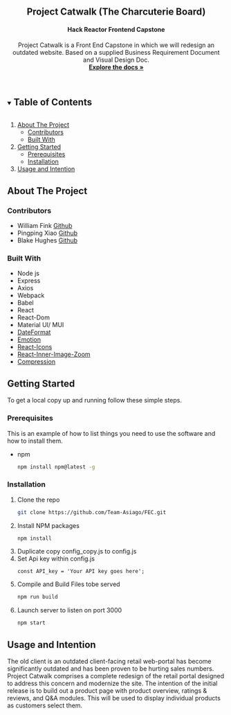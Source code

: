 

<!-- PROJECT LOGO -->
<br />
<p align="center">
  <h2 align="center">Project Catwalk (The Charcuterie Board)</h2>
  <h4 align="center">Hack Reactor Frontend Capstone</h4>

  <p align="center">
    Project Catwalk is a Front End Capstone in which we will redesign an outdated website. Based on a supplied Business Requirement Document and Visual Design Doc.
    <br />
    <a href="https://github.com/Team-Asiago/FEC"><strong>Explore the docs »</strong></a>
    <br />
    <br />
  </p>
</p>



<!-- TABLE OF CONTENTS -->
<details open="open">
  <summary><h2 style="display: inline-block">Table of Contents</h2></summary>
  <ol>
    <li>
      <a href="#about-the-project">About The Project</a>
      <ul>
        <li><a href="#contributors">Contributors</a> </li>
        <li><a href="#built-with">Built With</a> </li>
      </ul>
    </li>
    <li>
      <a href="#getting-started">Getting Started</a>
      <ul>
        <li><a href="#prerequisites">Prerequisites</a></li>
        <li><a href="#installation">Installation</a></li>
      </ul>
    </li>
    <li><a href="#Usage-and-Intention">Usage and Intention</a></li>
  </ol>
</details>



<!-- ABOUT THE PROJECT -->
## About The Project
<!-- Screen Shot when finished-->

### Contributors
* William Fink [Github](https://github.com/wwfink30)
* Pingping Xiao [Github](https://github.com/Applebear912)
* Blake Hughes [Github](https://github.com/blake-ed-hughes)

### Built With

* Node js
* Express
* Axios
* Webpack
* Babel
* React
* React-Dom
* Material UI/ MUI
* [DateFormat]()
* [Emotion]()
* [React-Icons]()
* [React-Inner-Image-Zoom]()
* [Compression]()



<!-- GETTING STARTED -->
## Getting Started

To get a local copy up and running follow these simple steps.

### Prerequisites

This is an example of how to list things you need to use the software and how to install them.
* npm
  ```sh
  npm install npm@latest -g
  ```

### Installation

1. Clone the repo
   ```sh
   git clone https://github.com/Team-Asiago/FEC.git
   ```
2. Install NPM packages
   ```sh
   npm install
   ```
3. Duplicate copy config_copy.js to config.js
4. Set Api key within config.js
   ```JS
   const API_key = 'Your API key goes here';
   ```
5. Compile and Build Files tobe served
   ```sh
   npm run build
   ```
6. Launch server to listen on port 3000
   ```sh
   npm start
   ```



<!-- USAGE EXAMPLES -->
## Usage and Intention

The old client is an outdated client-facing retail web-portal has become significantly outdated and has been proven to be hurting sales numbers. Project Catwalk comprises a complete redesign of the retail portal designed to address this concern and modernize the site. The intention of the initial release is to build out a product page with product overview, ratings & reviews, and Q&A modules. This will be used to display individual products as customers select them.

